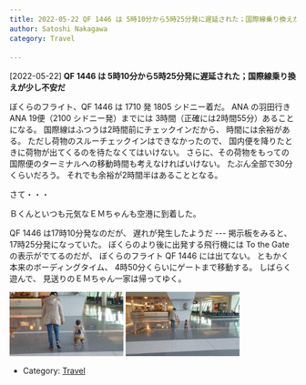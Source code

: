 ```yaml
---
title: 2022-05-22 QF 1446 は 5時10分から5時25分発に遅延された；国際線乗り換えが少し不安だ
author: Satoshi Nakagawa
category: Travel

---
```


[2022-05-22] **QF 1446 は 5時10分から5時25分発に遅延された；国際線乗り換えが少し不安だ** 

 ぼくらのフライト、QF 1446 は 1710 発
1805 シドニー着だ。
ANA の羽田行き ANA 19便（2100 シドニー発）までには 
3時間（正確には2時間55分）あることになる。
国際線はふつうは2時間前にチェックインだから、
時間には余裕がある。
ただし荷物のスルーチェックインはできなかったので、
国内便を降りたときに荷物が出てくるのを待たなくてはいけない。
さらに、その荷物をもっての国際便のターミナルへの移動時間も考えなければいけない。
たぶん全部で30分くらいだろう。
それでも余裕が2時間半はあることとなる。

 さて・・・

Ｂくんといつも元気なＥＭちゃんも空港に到着した。

 QF 1446 は17時10分発なのだが、
遅れが発生したようだ ---
掲示板をみると、17時25分発になっていた。
ぼくらのより後に出発する飛行機には
To the Gate の表示がでてるのだが、
ぼくらのフライト QF 1446 には出てない。
ともかく本来のボーディングタイム、
4時50分くらいにゲートまで移動する。
しばらく遊んで、
見送りのＥＭちゃん一家は帰ってゆく。

<img src="pict/2022-05-22-e-em-1.jpg" alt="" width="200"/>
<img src="pict/2022-05-22-c-em-2.jpg" alt="" width="200"/>

- Category: [Travel](https://merapano.github.io/categories.html#Travel)

